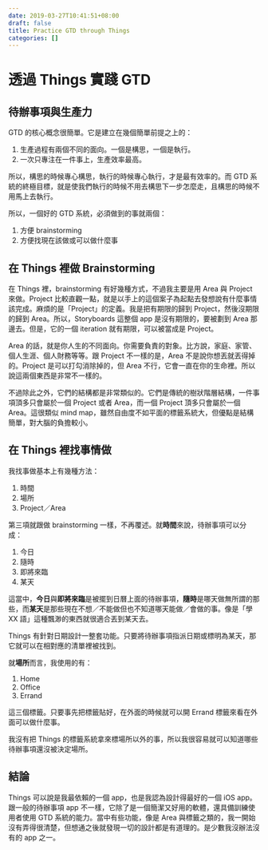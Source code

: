 ```yaml
---
date: 2019-03-27T10:41:51+08:00
draft: false
title: Practice GTD through Things
categories: []
---
```


# 透過 Things 實踐 GTD

## 待辦事項與生產力

GTD 的核心概念很簡單。它是建立在幾個簡單前提之上的：

1. 生產過程有兩個不同的面向。一個是構思，一個是執行。
2. 一次只專注在一件事上，生產效率最高。

所以，構思的時候專心構思，執行的時候專心執行，才是最有效率的。而 GTD 系統的終極目標，就是使我們執行的時候不用去構思下一步怎麼走，且構思的時候不用馬上去執行。

所以，一個好的 GTD 系統，必須做到的事就兩個：

1. 方便 brainstorming
2. 方便找現在該做或可以做什麼事

## 在 Things 裡做 Brainstorming 

在 Things 裡，brainstorming 有好幾種方式，不過我主要是用 Area 與 Project 來做。Project 比較直觀一點，就是以手上的這個案子為起點去發想說有什麼事情該完成。麻煩的是「Project」的定義。我是把有期限的歸到 Project，然後沒期限的歸到 Area。所以，Storyboards 這整個 app 是沒有期限的，要被劃到 Area 那邊去。但是，它的一個 iteration 就有期限，可以被當成是 Project。

Area 的話，就是你人生的不同面向。你需要負責的對象。比方說，家庭、家管、個人生涯、個人財務等等。跟 Project 不一樣的是，Area 不是說你想丟就丟得掉的。Project 是可以打勾消除掉的，但 Area 不行，它會一直在你的生命裡。所以說這兩個東西是非常不一樣的。

不過除此之外，它們的結構都是非常類似的。它們是傳統的樹狀階層結構，一件事項頂多只會屬於一個 Project 或者 Area，而一個 Project 頂多只會屬於一個 Area。這很類似 mind map，雖然自由度不如平面的標籤系統大，但優點是結構簡單，對大腦的負擔較小。

## 在 Things 裡找事情做

我找事做基本上有幾種方法：

1. 時間
2. 場所
3. Project／Area

第三項就跟做 brainstorming 一樣，不再覆述。就**時間**來說，待辦事項可以分成：

1. 今日
2. 隨時
3. 即將來臨
4. 某天

這當中，**今日**與**即將來臨**是被擺到日曆上面的待辦事項，**隨時**是哪天做無所謂的那些，而**某天**是那些現在不想／不能做但也不知道哪天能做／會做的事。像是「學 XX 語」這種飄渺的東西就很適合丟到某天去。

Things 有針對日期設計一整套功能。只要將待辦事項指派日期或標明為某天，那它就可以在相對應的清單裡被找到。

就**場所**而言，我使用的有：

1. Home
2. Office
3. Errand

這三個標籤。只要事先把標籤貼好，在外面的時候就可以開 Errand 標籤來看在外面可以做什麼事。

我沒有把 Things 的標籤系統拿來標場所以外的事，所以我很容易就可以知道哪些待辦事項還沒被決定場所。

## 結論

Things 可以說是我最依賴的一個 app，也是我認為設計得最好的一個 iOS app。跟一般的待辦事項 app 不一樣，它除了是一個簡潔又好用的軟體，還具備訓練使用者使用 GTD 系統的能力。當中有些功能，像是 Area 與標籤之類的，我一開始沒有弄得很清楚，但想通之後就發現一切的設計都是有道理的。是少數我沒辦法沒有的 app 之一。
